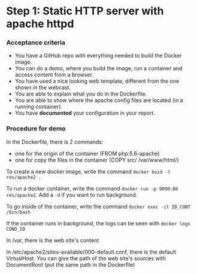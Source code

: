 # Step 1: Static HTTP server with apache httpd

### Acceptance criteria

* You have a GitHub repo with everything needed to build the Docker image.
* You can do a demo, where you build the image, run a container and access content from a browser.
* You have used a nice looking web template, different from the one shown in the webcast.
* You are able to explain what you do in the Dockerfile.
* You are able to show where the apache config files are located (in a running container).
* You have **documented** your configuration in your report.

### Procedure for demo

In the Dockerfile, there is 2 commands: 
 * one for the origin of the container (FROM php:5.6-apache) 
 * one for copy the files in the container (COPY src/ /var/www/html/)

To create a new docker image, write the command ```docker buid -t res/apache2 .```

To run a docker container, write the command ```docker run -p 9090:80 res/apache2```. Add a ```-d``` if you want to run background.

To go inside of the container, write the command ```docker exec -it ID_CONT /bin/bash```

If the container runs in background, the logs can be seen with ```docker logs COND_ID```

In /var, there is the web site's content

In /etc/apache2/sites-available/000-default.conf, there is the default VirtualHost. You can give the path of the web site's sources with DocumentRoot (put the same path in the Dockerfile)